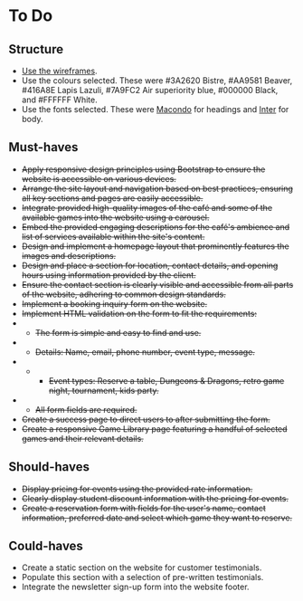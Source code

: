 # To Do

## Structure

- [Use the wireframes](https://codeinstitute.s3.eu-west-1.amazonaws.com/Bootstrap/bootstrapM2-02.01.03-boardwalk-games-full-wireframes.pdf).
- Use the colours selected. These were \#3A2620 Bistre, \#AA9581 Beaver, \#416A8E Lapis Lazuli, \#7A9FC2 Air superiority blue, \#000000 Black, and \#FFFFFF White.
- Use the fonts selected. These were [Macondo](https://fonts.google.com/specimen/Macondo) for headings and [Inter](https://fonts.google.com/specimen/Inter) for body.

## Must-haves

- ~~Apply responsive design principles using Bootstrap to ensure the website is accessible on various devices.~~
- ~~Arrange the site layout and navigation based on best practices, ensuring all key sections and pages are easily accessible.~~
- ~~Integrate provided high-quality images of the café and some of the available games into the website using a carousel.~~
- ~~Embed the provided engaging descriptions for the café's ambience and list of services available within the site's content.~~
- ~~Design and implement a homepage layout that prominently features the images and descriptions.~~
- ~~Design and place a section for location, contact details, and opening hours using information provided by the client.~~
- ~~Ensure the contact section is clearly visible and accessible from all parts of the website, adhering to common design standards.~~
- ~~Implement a booking inquiry form on the website.~~
- ~~Implement HTML validation on the form to fit the requirements:~~
- - ~~The form is simple and easy to find and use.~~
- - ~~Details: Name, email, phone number, event type, message.~~
- - - ~~Event types: Reserve a table, Dungeons & Dragons, retro game night, tournament, kids party.~~
- - ~~All form fields are required.~~
- ~~Create a success page to direct users to after submitting the form.~~
- ~~Create a responsive Game Library page featuring a handful of selected games and their relevant details.~~

## Should-haves

- ~~Display pricing for events using the provided rate information.~~
- ~~Clearly display student discount information with the pricing for events.~~
- ~~Create a reservation form with fields for the user's name, contact information, preferred date and select which game they want to reserve.~~

## Could-haves

- Create a static section on the website for customer testimonials.
- Populate this section with a selection of pre-written testimonials.
- Integrate the newsletter sign-up form into the website footer.